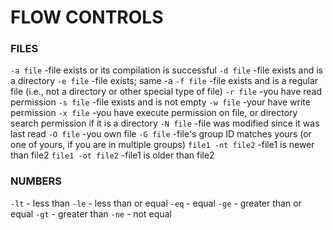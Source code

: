 # FLOW CONTROLS

### FILES

`-a file` -file exists or its compilation is successful
`-d file` -file exists and is a directory
`-e file` -file exists; same -a
`-f file` -file exists and is a regular file (i.e., not a directory or other special type of file)
`-r file` -you have read permission
`-s file` -file exists and is not empty
`-w file` -your have write permission
`-x file` -you have execute permission on file, or directory search permission if it is a directory
`-N file` -file was modified since it was last read
`-O file` -you own file
`-G file` -file's group ID matches yours (or one of yours, if you are in multiple groups)
`file1 -nt file2` -file1 is newer than file2
`file1 -ot file2` -file1 is older than file2

### NUMBERS

`-lt` - less than
`-le` - less than or equal
`-eq` - equal
`-ge` - greater than or equal
`-gt` - greater than
`-ne` - not equal

